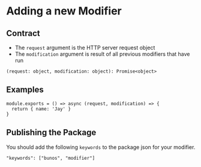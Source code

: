 # Adding a new Modifier

## Contract

- The `request` argument is the HTTP server request object
- The `modification` argument is result of all previous modifiers that have run

```
(request: object, modification: object): Promise<object>
```

## Examples

```
module.exports = () => async (request, modification) => {
  return { name: 'Jay' }
}
```

## Publishing the Package

You should add the following `keywords` to the package json for your
modifier.

```
"keywords": ["bunos", "modifier"]
```
